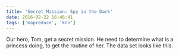 ```yaml
---
title: 'Secret Mission: Spy in the Dark'
date: 2016-02-22 16:46:41
tags: ['mapreduce', 'knn']
---
```

Our hero, Tom, get a secret mission.
He need to determine what is a princess doing, to get the routine of her.
The data set looks like this.
